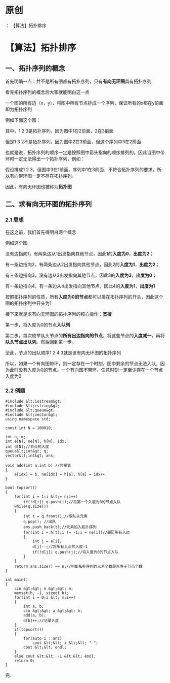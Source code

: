 # 原创
：  【算法】拓扑排序

# 【算法】拓扑排序

## 一、拓扑序列的概念

首先明确一点：并不是所有图都有拓扑序列，只有**有向无环图**具有拓扑序列

看完拓扑序列的概念后大家就能明白这一点

> 
一个图的所有边（x，y），将图中所有节点排成一个序列，保证所有的x都在y前面即为拓扑序列


例如下面这个图：

其中，1 2 3是拓扑序列，因为图中1在2前面，2在3前面

但是1 3 2不是拓扑序列，因为图中2在3前面，但这个序列中3在2前面

也就是说，拓扑序列的顺序一定是按照图中箭头指向的顺序排列的。因此当图中带环时一定无法得出一个拓扑序列，例如：

假设排成1 2 3，但图中3在1前面，序列中1在3前面，不符合拓扑序列的要求，所以有向带环图一定不存在拓扑序列。

因此，有向无环图也被称为**拓扑图**

## 二、求有向无环图的拓扑序列

### 2.1 思想

在这之前，我们首先得明白两个概念

例如这个图

没有边指向1，有两条边从1出发指向其他节点，因此1的**入度为0**，**出度为2**；

有一条边指向2，有两条边从2出发指向其他节点，因此2的**入度为1**，**出度为2**；

有三条边指向3，没有边从3出发指向其他节点，因此3的**入度为3**，**出度为0**；

有一条边指向4，有一条边从4出发指向其他节点，因此4的**入度为1**，**出度为1**

按照拓扑序列的性质，所有**入度为0的节点**都可以排在拓扑序列的开头，因此这个图的拓扑序列中开头为1

接下来就是求有向无环图的拓扑序列的核心操作：**宽搜**

第一步，将入度为0的节点**入队列**

第二步，每次枚举队头节点的**所有出边指向的节点**，将这些节点的**入度减一**，再将**队头节点出队列**。然后回到第一步。

至此，节点的出队顺序1 2 4 3就是该有向无环图的拓扑序列

所以，如果一个有向图带环，则一定存在一个时刻，图中剩余的节点无法入队，因为此时没有入度为0的节点。一个有向图不带环，任意时刻一定至少存在一个节点入度为0

### 2.2 例题

```
#include &lt;iostream&gt;
#include &lt;cstring&gt;
#include &lt;queue&gt;
#include &lt;vector&gt;
using namespace std;

const int N = 100010;

int n, m;
int e[N], ne[N], h[N], idx;
int d[N];//节点的入度
queue&lt;int&gt; q;
vector&lt;int&gt; ans;

void add(int a,int b) //邻接表
{
    e[idx] = b, ne[idx] = h[a], h[a] = idx++;
}

bool topsort()
{
    for(int i = 1;i &lt;= n;i++)
        if(!d[i]) q.push(i);//将第一个入度为0的节点入队
    while(q.size())
    {
        int t = q.front();//取队头元素
        q.pop(); //出队
        ans.push_back(t);//元素加入拓扑序列
        for(int i = h[t];i != -1;i = ne[i])//遍历所有入边
        {
            int j = e[i];
            d[j]--;//将所有入点的入度-1
            if(!d[j]) q.push(j);//将入度为0的节点入队
        }
    }
    return ans.size() == n;//判断拓扑序列的元素个数是否等于节点个数
}

int main()
{
    cin &gt;&gt; n &gt;&gt; m;
    memset(h, -1, sizeof h);
    for(int i = 0;i &lt; m;i++)
    {
        int a, b;
        cin &gt;&gt; a &gt;&gt; b;
        add(a, b);
        d[b]++;//记录入度
    }
    if(topsort())
    {
        for(auto i : ans)
            cout &lt;&lt; i &lt;&lt; " ";
        cout &lt;&lt; endl;
    }
    else cout &lt;&lt; -1 &lt;&lt; endl;
    return 0;
}

```

完.
